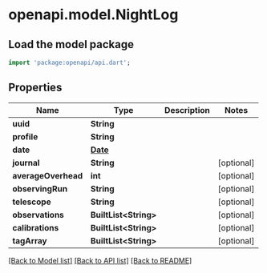 # openapi.model.NightLog

## Load the model package
```dart
import 'package:openapi/api.dart';
```

## Properties
Name | Type | Description | Notes
------------ | ------------- | ------------- | -------------
**uuid** | **String** |  | 
**profile** | **String** |  | 
**date** | [**Date**](Date.md) |  | 
**journal** | **String** |  | [optional] 
**averageOverhead** | **int** |  | [optional] 
**observingRun** | **String** |  | [optional] 
**telescope** | **String** |  | [optional] 
**observations** | **BuiltList&lt;String&gt;** |  | [optional] 
**calibrations** | **BuiltList&lt;String&gt;** |  | [optional] 
**tagArray** | **BuiltList&lt;String&gt;** |  | [optional] 

[[Back to Model list]](../README.md#documentation-for-models) [[Back to API list]](../README.md#documentation-for-api-endpoints) [[Back to README]](../README.md)



